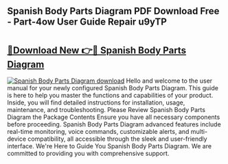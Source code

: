 ## Spanish Body Parts Diagram PDF Download Free - Part-4ow User Guide Repair u9yTP

# <h2><a href="http://dfi10c.blite.top/?on=Spanish+Body+Parts+Diagram">🔗Download New 👉🔴 Spanish Body Parts Diagram</a></h2>

[![Spanish Body Parts Diagram download](https://i.imgur.com/lujVjoI.png)](http://dfi10c.blite.top/?on=Spanish+Body+Parts+Diagram)
Hello and welcome to the user manual for your newly configured Spanish Body Parts Diagram. This guide is here to help you master the functions and capabilities of your product. Inside, you will find detailed instructions for installation, usage, maintenance, and troubleshooting. Please Review Spanish Body Parts Diagram the Package Contents Ensure you have all necessary components before proceeding. Spanish Body Parts Diagram advanced features include real-time monitoring, voice commands, customizable alerts, and multi-device compatibility, all accessible through the sleek and user-friendly interface. We're Here to Guide You Spanish Body Parts Diagram. We are committed to providing you with comprehensive support.

